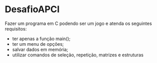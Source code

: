 # DesafioAPCI
Fazer um programa em C podendo ser um jogo e atenda os seguintes requisitos: 
- ter apenas a função main();
- ter um menu de opções;
- salvar dados em memória;
- utilizar comandos de seleção, repetição, matrizes e estruturas
